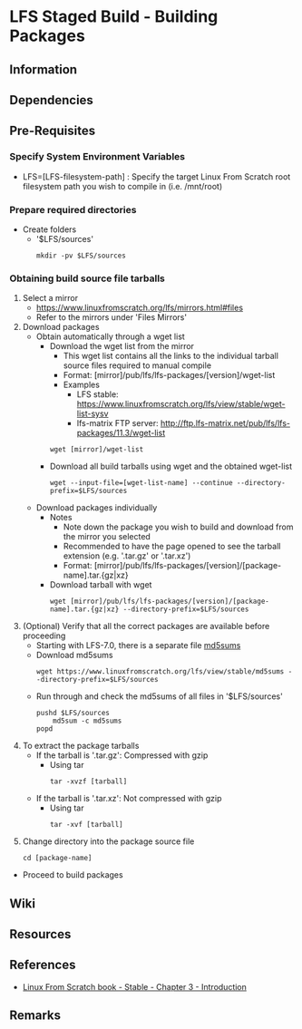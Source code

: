 # LFS Staged Build - Building Packages

## Information

## Dependencies

## Pre-Requisites
### Specify System Environment Variables
+ LFS=[LFS-filesystem-path] : Specify the target Linux From Scratch root filesystem path you wish to compile in (i.e. /mnt/root)

### Prepare required directories
- Create folders 
    - '$LFS/sources'
        ```console
        mkdir -pv $LFS/sources
        ```

### Obtaining build source file tarballs
1. Select a mirror
    + https://www.linuxfromscratch.org/lfs/mirrors.html#files
    + Refer to the mirrors under 'Files Mirrors'
2. Download packages
    - Obtain automatically through a wget list
        - Download the wget list from the mirror
            + This wget list contains all the links to the individual tarball source files required to manual compile
            + Format: [mirror]/pub/lfs/lfs-packages/[version]/wget-list
            - Examples
                + LFS stable: https://www.linuxfromscratch.org/lfs/view/stable/wget-list-sysv
                + lfs-matrix FTP server: http://ftp.lfs-matrix.net/pub/lfs/lfs-packages/11.3/wget-list
            ```console
            wget [mirror]/wget-list
            ```
        - Download all build tarballs using wget and the obtained wget-list
            ```console
            wget --input-file=[wget-list-name] --continue --directory-prefix=$LFS/sources
            ```
    - Download packages individually  
        - Notes
            + Note down the package you wish to build and download from the mirror you selected
            + Recommended to have the page opened to see the tarball extension (e.g. '.tar.gz' or '.tar.xz')
            + Format: [mirror]/pub/lfs/lfs-packages/[version]/[package-name].tar.{gz|xz}
        - Download tarball with wget
            ```console
            wget [mirror]/pub/lfs/lfs-packages/[version]/[package-name].tar.{gz|xz} --directory-prefix=$LFS/sources
            ```
3. (Optional) Verify that all the correct packages are available before proceeding
    + Starting with LFS-7.0, there is a separate file [md5sums](https://www.linuxfromscratch.org/lfs/view/stable/md5sums)
    - Download md5sums
        ```console
        wget https://www.linuxfromscratch.org/lfs/view/stable/md5sums --directory-prefix=$LFS/sources
        ```
    - Run through and check the md5sums of all files in '$LFS/sources'
        ```console
        pushd $LFS/sources
            md5sum -c md5sums
        popd
        ```
4. To extract the package tarballs
    - If the tarball is '.tar.gz': Compressed with gzip
        - Using tar
            ```console
            tar -xvzf [tarball]
            ```
    - If the tarball is '.tar.xz': Not compressed with gzip
        - Using tar
            ```console
            tar -xvf [tarball]
            ```
5. Change directory into the package source file
    ```console
    cd [package-name]
    ```

- Proceed to build packages

## Wiki

## Resources

## References
+ [Linux From Scratch book - Stable - Chapter 3 - Introduction](https://www.linuxfromscratch.org/lfs/view/stable/chapter03/introduction.html)

## Remarks